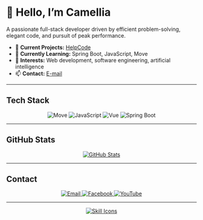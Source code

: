 
# 👋 Hello, I’m Camellia  

A passionate full-stack developer driven by efficient problem-solving, elegant code, and pursuit of peak performance.  

- 🔭 **Current Projects:** [HelpCode](https://github.com/Camellia093/CodeHub)  
- 🌱 **Currently Learning:** Spring Boot, JavaScript, Move
- 💬 **Interests:** Web development, software engineering, artificial intelligence  
- 📫 **Contact:** [E-mail](mailto:Yao050224@outlook.com)  

---  

## Tech Stack  

<div align="center">  
  <img src="https://img.shields.io/badge/Move-FF5733?style=for-the-badge&logo=none&logoColor=white" alt="Move" />
  <img src="https://img.shields.io/badge/JavaScript-F7DF1E?style=for-the-badge&logo=javascript&logoColor=black" alt="JavaScript" />  
  <img src="https://img.shields.io/badge/Vue-4FC08D?style=for-the-badge&logo=vue.js&logoColor=white" alt="Vue" />  
  <img src="https://img.shields.io/badge/Spring%20Boot-6DB33F?style=for-the-badge&logo=springboot&logoColor=white" alt="Spring Boot" />  
</div>  

---  

## GitHub Stats  

<div align="center">  
  <a href="https://github.com/Camellia093">  
    <img src="https://github-readme-stats.vercel.app/api?username=Camellia093&theme=tokyonight&show_icons=true" alt="GitHub Stats" />  
  </a>  
</div>  

---  

## Contact  

<div align="center">  
  <a href="mailto:Yao050224@outlook.com">  
    <img src="https://img.shields.io/badge/Email-D14836?style=for-the-badge&logo=gmail&logoColor=white" alt="Email" />  
  </a>  
  <a href="https://www.facebook.com/profile.php?id=61573202837870">  
    <img src="https://img.shields.io/badge/Facebook-1877F2?style=for-the-badge&logo=facebook&logoColor=white" alt="Facebook" />  
  </a>  
  <a href="https://www.youtube.com/@%E5%90%9B%E5%A6%84%E5%BF%B5">  
    <img src="https://img.shields.io/badge/YouTube-FF0000?style=for-the-badge&logo=youtube&logoColor=white" alt="YouTube" />  
  </a>  
</div>  

---  

<p align="center">  
  <a href="https://skillicons.dev">  
    <img src="https://skillicons.dev/icons?i=java,js,vue,spring,vscode,git,mysql,linux,ts,html,css" alt="Skill Icons" />  
  </a>  
</p>
